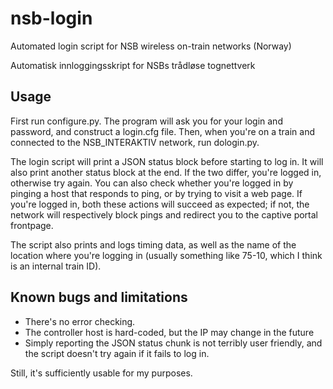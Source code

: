 nsb-login
=========
Automated login script for NSB wireless on-train networks (Norway)

Automatisk innloggingsskript for NSBs trådløse tognettverk

Usage
-----

First run configure.py. The program will ask you for your login and password,
and construct a login.cfg file. Then, when you're on a train and connected to
the NSB_INTERAKTIV network, run dologin.py.

The login script will print a JSON status block before starting to log in. It
will also print another status block at the end. If the two differ, you're
logged in, otherwise try again. You can also check whether you're logged in
by pinging a host that responds to ping, or by trying to visit a web page.
If you're logged in, both these actions will succeed as expected; if not,
the network will respectively block pings and redirect you to the captive
portal frontpage.

The script also prints and logs timing data, as well as the name of the 
location where you're logging in (usually something like 75-10, which I think
is an internal train ID).

Known bugs and limitations
--------------------------

* There's no error checking.
* The controller host is hard-coded, but the IP may change in the future
* Simply reporting the JSON status chunk is not terribly user friendly, and the script doesn't try again if it fails to log in.

Still, it's sufficiently usable for my purposes.
